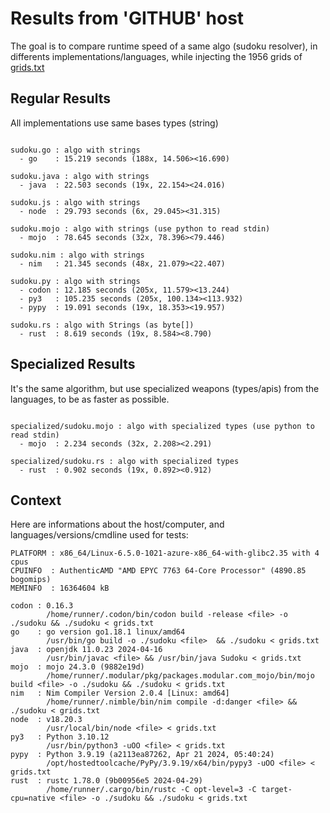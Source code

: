 # Results from 'GITHUB' host

The goal is to compare runtime speed of a same algo (sudoku resolver), in differents implementations/languages, while injecting the 1956 grids of [grids.txt](grids.txt)

## Regular Results

All implementations use same bases types (string)

```

sudoku.go : algo with strings
  - go    : 15.219 seconds (188x, 14.506><16.690)

sudoku.java : algo with strings
  - java  : 22.503 seconds (19x, 22.154><24.016)

sudoku.js : algo with strings
  - node  : 29.793 seconds (6x, 29.045><31.315)

sudoku.mojo : algo with strings (use python to read stdin)
  - mojo  : 78.645 seconds (32x, 78.396><79.446)

sudoku.nim : algo with strings
  - nim   : 21.345 seconds (48x, 21.079><22.407)

sudoku.py : algo with strings
  - codon : 12.185 seconds (205x, 11.579><13.244)
  - py3   : 105.235 seconds (205x, 100.134><113.932)
  - pypy  : 19.091 seconds (19x, 18.353><19.957)

sudoku.rs : algo with Strings (as byte[])
  - rust  : 8.619 seconds (19x, 8.584><8.790)

```

## Specialized Results

It's the same algorithm, but use specialized weapons (types/apis) from the languages, to be as faster as possible.

```

specialized/sudoku.mojo : algo with specialized types (use python to read stdin)
  - mojo  : 2.234 seconds (32x, 2.208><2.291)

specialized/sudoku.rs : algo with specialized types
  - rust  : 0.902 seconds (19x, 0.892><0.912)

```
## Context

Here are informations about the host/computer, and languages/versions/cmdline used for tests:
```
PLATFORM : x86_64/Linux-6.5.0-1021-azure-x86_64-with-glibc2.35 with 4 cpus
CPUINFO  : AuthenticAMD "AMD EPYC 7763 64-Core Processor" (4890.85 bogomips)
MEMINFO  : 16364604 kB

codon : 0.16.3
        /home/runner/.codon/bin/codon build -release <file> -o ./sudoku && ./sudoku < grids.txt
go    : go version go1.18.1 linux/amd64
        /usr/bin/go build -o ./sudoku <file>  && ./sudoku < grids.txt
java  : openjdk 11.0.23 2024-04-16
        /usr/bin/javac <file> && /usr/bin/java Sudoku < grids.txt
mojo  : mojo 24.3.0 (9882e19d)
        /home/runner/.modular/pkg/packages.modular.com_mojo/bin/mojo build <file> -o ./sudoku && ./sudoku < grids.txt
nim   : Nim Compiler Version 2.0.4 [Linux: amd64]
        /home/runner/.nimble/bin/nim compile -d:danger <file> && ./sudoku < grids.txt
node  : v18.20.3
        /usr/local/bin/node <file> < grids.txt
py3   : Python 3.10.12
        /usr/bin/python3 -uOO <file> < grids.txt
pypy  : Python 3.9.19 (a2113ea87262, Apr 21 2024, 05:40:24)
        /opt/hostedtoolcache/PyPy/3.9.19/x64/bin/pypy3 -uOO <file> < grids.txt
rust  : rustc 1.78.0 (9b00956e5 2024-04-29)
        /home/runner/.cargo/bin/rustc -C opt-level=3 -C target-cpu=native <file> -o ./sudoku && ./sudoku < grids.txt

```


